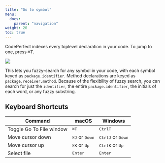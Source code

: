 ```yaml
---
title: "Go to symbol"
menu:
  docs:
    parent: "navigation"
weight: 20
toc: true
---
```


CodePerfect indexes every toplevel declaration in your code. To jump to one,
press <kbd>⌘T</kbd>.

![](/go-to-symbol.png)

This lets you fuzzy-search for any symbol in your code, with each symbol keyed
as `package.identifier`. Method declarations are keyed as
`package.receiver.method`. Because of the flexibility of fuzzy search, you can
search for just the `identifier`, the entire `package.identifier`, the initials of each word, or any fuzzy
substring.

## Keyboard Shortcuts

| Command                  | macOS                                       | Windows                                        |
| ------------------------ | ------------------------------------------- | ---------------------------------------------- |
| Toggle Go To File window | <kbd>⌘</kbd><kbd>T</kbd>                    | <kbd>Ctrl</kbd><kbd>T</kbd>                    |
| Move cursor down         | <kbd>⌘</kbd><kbd>J</kbd> or <kbd>Down</kbd> | <kbd>Ctrl</kbd><kbd>J</kbd> or <kbd>Down</kbd> |
| Move cursor up           | <kbd>⌘</kbd><kbd>K</kbd> or <kbd>Up</kbd>   | <kbd>Ctrl</kbd><kbd>K</kbd> or <kbd>Up</kbd>   |
| Select file              | <kbd>Enter</kbd>                            | <kbd>Enter</kbd>                               |
